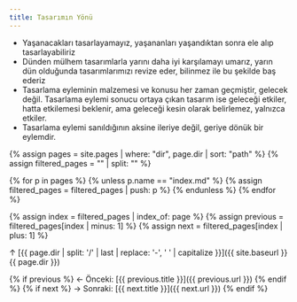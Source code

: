 ```yaml
---
title: Tasarımın Yönü
---
```


- Yaşanacakları tasarlayamayız, yaşananları yaşandıktan sonra ele alıp
  tasarlayabiliriz
- Dünden mülhem tasarımlarla yarını daha iyi karşılamayı umarız, yarın dün
  olduğunda tasarımlarımızı revize eder, bilinmez ile bu şekilde baş ederiz
- Tasarlama eyleminin malzemesi ve konusu her zaman geçmiştir, gelecek
  değil. Tasarlama eylemi sonucu ortaya çıkan tasarım ise geleceği
  etkiler, hatta etkilemesi beklenir, ama geleceği kesin olarak belirlemez,
  yalnızca etkiler.
- Tasarlama eylemi sanıldığının aksine ileriye değil, geriye dönük bir
  eylemdir.

{% assign pages = site.pages | where: "dir", page.dir | sort: "path" %}
{% assign filtered_pages = "" | split: "" %}

{% for p in pages %}
  {% unless p.name == "index.md" %}
    {% assign filtered_pages = filtered_pages | push: p %}
  {% endunless %}
{% endfor %}

{% assign index = filtered_pages | index_of: page %}
{% assign previous = filtered_pages[index | minus: 1] %}
{% assign next = filtered_pages[index | plus: 1] %}

<nav>
  <p>↑ [{{ page.dir | split: '/' | last | replace: '-', ' ' | capitalize }}]({{ site.baseurl }}{{ page.dir }})</p>

  <p>
    {% if previous %}
      ← Önceki: [{{ previous.title }}]({{ previous.url }})
    {% endif %}
    {% if next %}
      → Sonraki: [{{ next.title }}]({{ next.url }})
    {% endif %}
  </p>
</nav>
